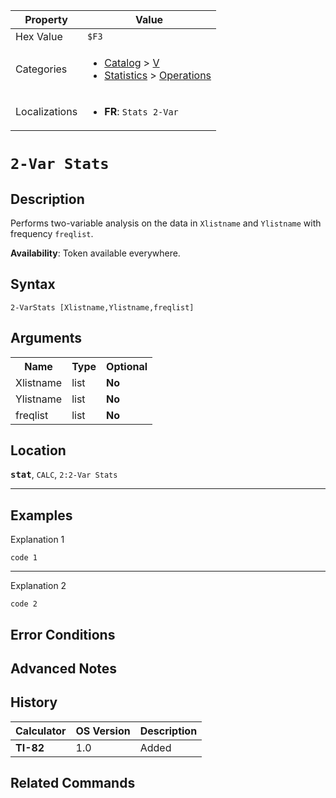 | Property      | Value |
|---------------|-------|
| Hex Value     | `$F3`|
| Categories    | <ul><li>[Catalog](<../categories/Catalog.md>) > [V](<../categories/Catalog.md#V>)</li><li>[Statistics](<../categories/Statistics.md>) > [Operations](<../categories/Statistics.md#Operations>)</li></ul> |
| Localizations | <ul><li><b>FR</b>: `Stats 2-Var `</li></ul> |

# `2-Var Stats `

## Description
Performs two-variable analysis on the data in `Xlistname` and `Ylistname` with frequency `freqlist`.


<b>Availability</b>: Token available everywhere.

## Syntax
`2-VarStats [Xlistname,Ylistname,freqlist]`

## Arguments
<table>
<tr><th>Name</th><th>Type</th><th>Optional</th></tr>

<tr><td>Xlistname</td><td>list</td><td><b>No</b></td></tr>

<tr><td>Ylistname</td><td>list</td><td><b>No</b></td></tr>

<tr><td>freqlist</td><td>list</td><td><b>No</b></td></tr>

</table>

## Location
<tt><kbd><b>stat</b></kbd></tt>, `CALC`, `2:2-Var Stats`
<hr>

## Examples

Explanation 1
```ti-basic
code 1
```
---
Explanation 2
```ti-basic
code 2
```

## Error Conditions


## Advanced Notes


## History
| Calculator | OS Version | Description |
|------------|------------|-------------|
| <b>TI-82</b> | 1.0 | Added |

## Related Commands

